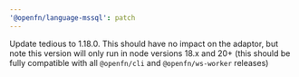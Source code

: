 ```yaml
---
'@openfn/language-mssql': patch
---
```


Update tedious to 1.18.0. This should have no impact on the adaptor, but note
this version will only run in node versions 18.x and 20+ (this should be fully
compatible with all `@openfn/cli` and `@openfn/ws-worker` releases)
